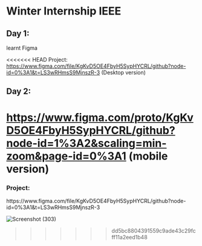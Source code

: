 <h1>Winter Internship IEEE</h1>

<h2>Day 1:</h2>

learnt Figma

<<<<<<< HEAD
Project:
https://www.figma.com/file/KgKvD5OE4FbyH5SypHYCRL/github?node-id=0%3A1&t=LS3wRHmsS9MjnszR-3  (Desktop version)

<h2>Day 2:</h2>

https://www.figma.com/proto/KgKvD5OE4FbyH5SypHYCRL/github?node-id=1%3A2&scaling=min-zoom&page-id=0%3A1  (mobile version)
=======
<h3>Project:</h3>
https://www.figma.com/file/KgKvD5OE4FbyH5SypHYCRL/github?node-id=0%3A1&t=LS3wRHmsS9MjnszR-3

![Screenshot (303)](https://user-images.githubusercontent.com/76167753/207114323-cabfc61e-04c9-4795-bc03-3306e35a58c0.png)

>>>>>>> dd5bc8804391559c9ade43c29fcff11a2eed1b48
